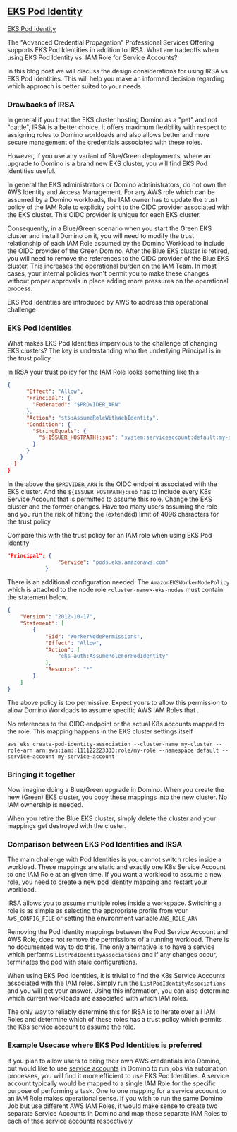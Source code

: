 ## [EKS Pod Identity](./advanced-credential-propagation/eks-pod-identities/README.md)

[EKS Pod Identity](https://docs.aws.amazon.com/eks/latest/userguide/iam-roles-for-service-accounts.html) 

The "Advanced Credential Propagation" Professional Services Offering supports EKS Pod Identities in addition to IRSA. 
What are tradeoffs when using EKS Pod Identity vs. IAM Role for Service Accounts? 

In this blog post we will discuss the design considerations for using IRSA vs EKS Pod Identities. This will help you
make an informed decision regarding which approach is better suited to your needs.

### Drawbacks of IRSA

In general if you treat the EKS cluster hosting Domino as a "pet" and not "cattle", IRSA is a better choice. It offers
maximum flexibility with respect to assigning roles to Domino workloads and also allows better and more secure management
of the credentials associated with these roles.

However, if you use any variant of Blue/Green deployments, where an upgrade to Domino is a brand new EKS cluster,
you will find EKS Pod Identities useful.

In general the EKS administrators or Domino administrators, do not own the AWS Identity and Access Management. For any
AWS role which can be assumed by a Domino workloads, the IAM owner has to update the trust policy of the IAM Role to
explicity point to the OIDC provider associated with the EKS cluster. This OIDC provider is unique for each EKS cluster.

Consequently, in a Blue/Green scenario when you start the Green EKS cluster and install Domino on it, you will need
to modify the trust relationship of each IAM Role assumed by the Domino Workload to include the OIDC provider of the
Green Domino. After the Blue EKS cluster is retired, you will need to remove the references to the OIDC provider of the
Blue EKS cluster. This increases the operational burden on the IAM Team. In most cases, your internal policies won't 
permit you to make these changes without proper approvals in place adding more pressures on the operational process. 

EKS Pod Identities are introduced by AWS to address this operational challenge

### EKS Pod Identities


What makes EKS Pod Identities impervious to the challenge of changing EKS clusters?  The key is understanding who
the underlying Principal is in the trust policy.

In IRSA your trust policy for the IAM Role looks something like this
```json
{
      "Effect": "Allow",
      "Principal": {
        "Federated": "$PROVIDER_ARN"
      },
      "Action": "sts:AssumeRoleWithWebIdentity",
      "Condition": {
        "StringEquals": {
          "${ISSUER_HOSTPATH}:sub": "system:serviceaccount:default:my-serviceaccount"
        }
      }
    }
  ]
}
```
In the above the `$PROVIDER_ARN` is the OIDC endpoint associated with the EKS cluster. And the `${ISSUER_HOSTPATH}:sub`
has to include every K8s Service Account that is permitted to assume this role. Change the EKS cluster and the former changes.
Have too many users assuming the role and you run the risk of hitting the (extended) limit of 4096 characters for the
trust policy

Compare this with the trust policy for an IAM role when using EKS Pod Identity

```json
"Principal": {
                "Service": "pods.eks.amazonaws.com"
            }
```
There is an additional configuration needed. The `AmazonEKSWorkerNodePolicy` which is attached to the node role 
`<cluster-name>-eks-nodes` must contain the statement below.
```json
{
    "Version": "2012-10-17",
    "Statement": [
        {
            "Sid": "WorkerNodePermissions",
            "Effect": "Allow",
            "Action": [
                "eks-auth:AssumeRoleForPodIdentity"
            ],
            "Resource": "*"
        }
    ]
}
```
The above policy is too permissive. Expect yours to allow this permission to allow Domino Workloads to assume specific 
AWS IAM Roles that
. 

No references to the OIDC endpoint or the actual K8s accounts mapped to the role. This mapping happens in the EKS 
cluster settings itself
```shell
aws eks create-pod-identity-association --cluster-name my-cluster --role-arn arn:aws:iam::111122223333:role/my-role --namespace default --service-account my-service-account
```

### Bringing it together

Now imagine doing a Blue/Green upgrade in Domino. When you create the new (Green) EKS cluster, you copy these mappings into the new cluster. No IAM ownership is needed.

When you retire the Blue EKS cluster, simply delete the cluster and your mappings get destroyed with the cluster.

### Comparison between EKS Pod Identities and IRSA


The main challenge with Pod Identities is you cannot switch roles inside a workload. These mappings are static and exactly
one K8s Service Account to one IAM Role at an given time.  If you  want a workload to assume a new role, you need to create a new pod identity mapping and restart your workload.

IRSA allows you to assume multiple roles inside a workspace. Switching a role is as simple as selecting the appropriate
profile from your `AWS_CONFIG_FILE` or setting the environment variable `AWS_ROLE_ARN`

Removing the Pod Identity mappings between the Pod Service Account and AWS Role, does not remove the permissions of a running
workload. There is no documented way to do this. The only alternative is to have a service which performs `ListPodIdentityAssociations`
and if any changes occur, terminates the pod with stale configurations.

When using EKS Pod Identities, it is trivial to find the K8s Service Accounts associated with the IAM roles. Simply run
the `ListPodIdentityAssociations` and you will get your answer. Using this information, you can also determine which current
workloads are associated with which IAM roles.

The only way to reliably determine this for IRSA is to iterate over all IAM Roles and determine which of these roles has 
a trust policy which permits the K8s service account to assume the role. 


### Example Usecase where EKS Pod Identities is preferred

If you plan to allow users to bring their own AWS credentials into Domino, but would like to use 
[service accounts](https://docs.dominodatalab.com/en/latest/admin_guide/6921e5/domino-service-accounts/) in Domino to run
jobs via automation processes, you will find it more efficient to use EKS Pod Identities. A service account typically 
would be mapped to a single IAM Role for the specific purpose of performing a task. One to one mapping for a service
account to an IAM Role makes operational sense. If you wish to run the same Domino Job but use different AWS IAM Roles, it
would make sense to create two separate Service Accounts in Domino and map these separate IAM Roles to each of thse service 
accounts respectively


